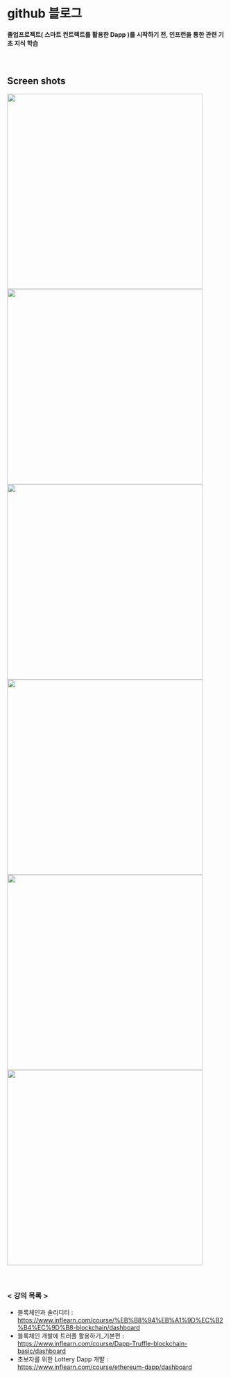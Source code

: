 # github 블로그 

#### 졸업프로젝트( 스마트 컨트랙트를 활용한 Dapp )를 시작하기 전, 인프런을 통한 관련 기초 지식 학습 ####
<br/>

Screen shots
------------

<div>
<img width="450"  src="https://user-images.githubusercontent.com/33508664/95010291-01672d00-0663-11eb-9de4-480810cd775b.jpg"> 
<img width="450"  src="https://user-images.githubusercontent.com/33508664/95010293-02985a00-0663-11eb-904f-62193d8d373c.jpg"><br/>  
<img width="450"  src="https://user-images.githubusercontent.com/33508664/95010292-01ffc380-0663-11eb-999d-c4222806e901.jpg">
<img width="450"  src="https://user-images.githubusercontent.com/33508664/95010294-0330f080-0663-11eb-8b2f-41d05182efbd.jpg"><br/>  
<img width="450"  src="https://user-images.githubusercontent.com/33508664/95010289-fca27900-0662-11eb-8130-def38631053b.jpg">
<img width="450"  src="https://user-images.githubusercontent.com/33508664/95010290-00360000-0663-11eb-9d7f-53f10798ec18.jpg">  
</div>
<br/>
<br/>

### < 강의 목록 > ###
+ 블록체인과 솔리디티 : https://www.inflearn.com/course/%EB%B8%94%EB%A1%9D%EC%B2%B4%EC%9D%B8-blockchain/dashboard  
+ 블록체인 개발에 트러플 활용하기_기본편 : https://www.inflearn.com/course/Dapp-Truffle-blockchain-basic/dashboard  
+ 초보자를 위한 Lottery Dapp 개발 : https://www.inflearn.com/course/ethereum-dapp/dashboard  
<br/>
<br/>

